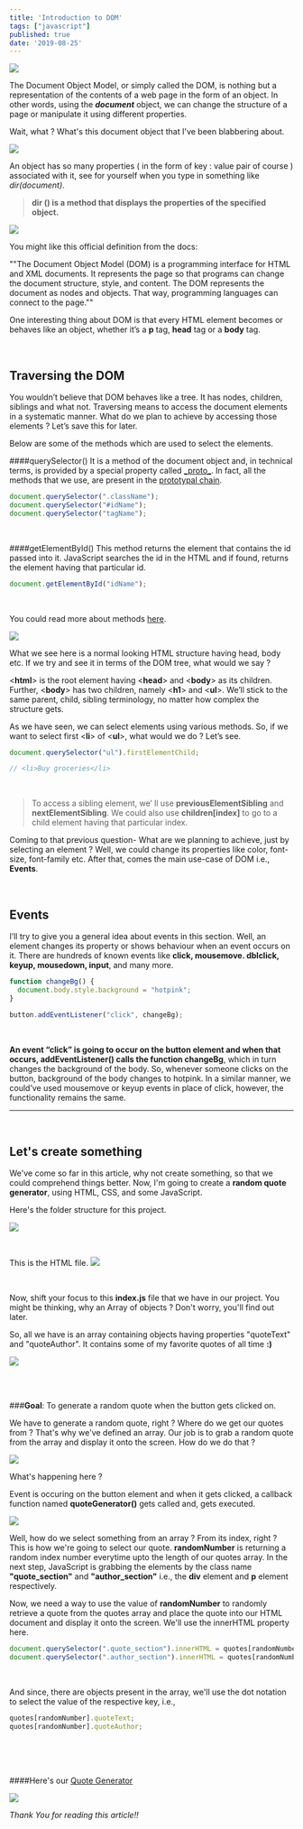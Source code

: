 ```yaml
---
title: 'Introduction to DOM'
tags: ["javascript"]
published: true
date: '2019-08-25'
---
```

![](https://encrypted-tbn0.gstatic.com/images?q=tbn:ANd9GcRK9UTas_jNfrVLzDyWYtgJuetp8nqYmKe_hXzEhcZj_Ao8NJHP)

The Document Object Model, or simply called the DOM, is nothing but a representation of the contents of a web page in the form of an object. In other words, using the **_document_** object, we can change the structure of a page or manipulate it using different properties.

Wait, what ? What's this document object that I've been blabbering about. 

![](https://i.imgur.com/zVSi0zr.png)

An object has so many properties ( in the form of key : value pair of course ) associated with it, see for yourself when you type in something like _dir(document)_.

> **dir () is a method that displays the properties of the specified object.**

![](https://i.imgur.com/TFjkUCF.png)

You might like this official definition from the docs:

""The Document Object Model (DOM) is a programming interface for HTML and XML documents. It represents the page so that programs can change the document structure, style, and content. The DOM represents the document as nodes and objects. That way, programming languages can connect to the page.""

One interesting thing about DOM is that every HTML element becomes or behaves like an object, whether it’s a **p** tag, **head** tag or a **body** tag.

<br>

## Traversing the DOM

You wouldn’t believe that DOM behaves like a tree. It has nodes, children, siblings and what not. Traversing means to access the document elements in a systematic manner. What do we plan to achieve by accessing those elements ? Let’s save this for later.

Below are some of the methods which are used to select the elements.


####querySelector()
It is a method of the document object and, in technical terms, is provided by a special property called [\_proto_](http://www.onemorecommit.com/2016/03/08/what-is-__proto__-in-javascript/). In fact, all the methods that we use, are present in the [prototypal chain](https://www.reddit.com/r/javascript/comments/8of0nk/need_an_eli5_on_prototypes_the_prototype_chain/).


```js
document.querySelector(".className");
document.querySelector("#idName");
document.querySelector("tagName");
```
<br>

####getElementById()
This method returns the element that contains the id passed into it. JavaScript searches the id in the HTML and if found, returns the element having that particular id.

```js
document.getElementById("idName");
```
<br>

You could read more about methods [here](https://www.w3schools.com/jsref/met_document_queryselectorall.asp).



![](https://miro.medium.com/max/1209/1*oDUYVdlsESoGTE3pd1L3_w.png)

What we see here is a normal looking HTML structure having head, body etc. If we try and see it in terms of the DOM tree, what would we say ?

<**html**> is the root element having <**head**> and <**body**> as its children. Further, <**body**> has two children, namely <**h1**> and <**ul**>. We’ll stick to the same parent, child, sibling terminology, no matter how complex the structure gets.

As we have seen, we can select elements using various methods. So, if we want to select first <**li**> of <**ul**>, what would we do ? Let’s see.

```js
document.querySelector("ul").firstElementChild;

// <li>Buy groceries</li>

```
<br>

> To access a sibling element, we’ ll use **previousElementSibling** and **nextElementSibling**. We could also use **children[index]** to go to a child element having that particular index.

Coming to that previous question- What are we planning to achieve, just by selecting an element ? Well, we could change its properties like color, font-size, font-family etc. After that, comes the main use-case of DOM i.e., **Events**.

<br>

## Events
I’ll try to give you a general idea about events in this section. Well, an element changes its property or shows behaviour when an event occurs on it. There are hundreds of known events like **click, mousemove. dblclick, keyup, mousedown, input**, and many more.

```js
function changeBg() {
  document.body.style.background = "hotpink";
}

button.addEventListener("click", changeBg);
```
<br>

**An event “click” is going to occur on the button element and when that occurs, addEventListener() calls the function changeBg**, which in turn changes the background of the body. So, whenever someone clicks on the button, background of the body changes to hotpink. In a similar manner, we could’ve used mousemove or keyup events in place of click, however, the functionality remains the same.

---
<br>

## Let's create something
We've come so far in this article, why not create something, so that we could comprehend things better. Now, I'm going to create a **random quote generator**, using HTML, CSS, and some JavaScript.

Here's the folder structure for this project.

![](https://i.imgur.com/RIT4cd0.png)

<br>

This is the HTML file.
![](https://i.imgur.com/8crSoah.png)

<br>


Now, shift your focus to this **index.js** file that we have in our project. You might be thinking, why an Array of objects ? Don't worry, you'll find out later.

So, all we have is an array containing objects having properties "quoteText" and "quoteAuthor". It contains some of my favorite quotes of all time **:)**

![](https://i.imgur.com/fQUo3me.png)

<br><br>

###**Goal**: To generate a random quote when the button gets clicked on.

We have to generate a random quote, right ? Where do we get our quotes from ? That's why we've defined an array. Our job is to grab a random quote from the array and display it onto the screen. How do we do that ?

![](https://encrypted-tbn0.gstatic.com/images?q=tbn:ANd9GcRFqeJhrtJXCS0uh_j7MNHdaqRb4LHz0nExZtmIy0dGqmb7G656)

What's happening here ?

Event is occuring on the button element and when it gets clicked, a callback function named **quoteGenerator()** gets called and, gets executed. 


![](https://i.imgur.com/bZodFym.png)


Well, how do we select something from an array ? From its index, right ? This is how we're going to select our quote. **randomNumber** is returning a random index number everytime upto the length of our quotes array. 
In the next step, JavaScript is grabbing the elements by the class name **"quote_section"** and **"author_section"** i.e., the **div** element and **p** element respectively.

Now, we need a way to use the value of **randomNumber** to randomly retrieve a quote from the quotes array and place the quote into our HTML document and display it onto the screen. We'll use the innerHTML property here. 

```js
document.querySelector(".quote_section").innerHTML = quotes[randomNumber].quoteText;
document.querySelector(".author_section").innerHTML = quotes[randomNumber].quoteAuthor;
```
<br>

And since, there are objects present in the array, we'll use the dot notation to select the value of the respective key, i.e., 
```js
quotes[randomNumber].quoteText;
quotes[randomNumber].quoteAuthor;
```


<br><br><br>

####Here's our [Quote Generator](https://jsfiddle.net/hbm4vdg5/)

![](https://i.imgur.com/iSqC3Dn.png)


_Thank You for reading this article!!_ 














